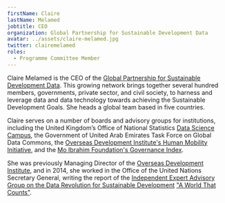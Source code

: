 ```yaml
---
firstName: Claire
lastName: Melamed
jobtitle: CEO
organization: Global Partnership for Sustainable Development Data
avatar: ../assets/claire-melamed.jpg
twitter: clairemelamed
roles:
  - Programme Committee Member
---
```


Claire Melamed is the CEO of the
[Global Partnership for Sustainable Development Data](http://www.data4sdgs.org/).
This growing network brings together several hundred members, governments,
private sector, and civil society, to harness and leverage data and data
technology towards achieving the Sustainable Development Goals. She heads a
global team based in five countries.

Claire serves on a number of boards and advisory groups for institutions,
including the United Kingdom’s Office of National Statistics
[Data Science Campus](https://datasciencecampus.ons.gov.uk/), the Government of
United Arab Emirates Task Force on Global Data Commons, the
[Overseas Development Institute's Human Mobility Initiative](https://www.odi.org/projects/2917-human-mobility-initiative),
and the
[Mo Ibrahim Foundation's Governance Index](https://mo.ibrahim.foundation/iiag).

She was previously Managing Director of the
[Overseas Development Institute](https://www.odi.org/), and in 2014, she worked
in the Office of the United Nations Secretary General, writing the report of the
[Independent Expert Advisory Group on the Data Revolution for Sustainable Development](https://www.undatarevolution.org/about-ieag/)
["A World That Counts"](https://www.undatarevolution.org/report/).
